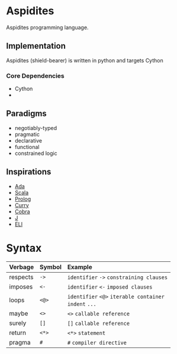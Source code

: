 # Aspidites

Aspidites programming language.

## Implementation

Aspidites (shield-bearer) is written in python and targets Cython

### Core Dependencies

- Cython
- 

## Paradigms

- negotiably-typed
- pragmatic
- declarative
- functional
- constrained logic

## Inspirations

- [Ada](https://www.adacore.com/get-started)
- [Scala](https://www.scala-lang.org/)
- [Prolog](https://www.swi-prolog.org/features.html)
- [Curry](https://curry.pages.ps.informatik.uni-kiel.de/curry-lang.org/)
- [Cobra](http://cobra-language.com/)
- [J](https://www.jsoftware.com/#/README)
- [ELI](https://fastarray.appspot.com/index.html)

# Syntax

| Verbage  | Symbol | Example                                               |
|:---------|:-------|:------------------------------------------------------|
| respects | `->`     | `identifier` `->` `constraining clauses`                    |
| imposes  | `<-`     | `identifier` `<-` `imposed clauses`                         |
| loops    | `<@> `   | `identifier` `<@>` `iterable container`<br>`indent` `...` |
| maybe    | `<>`     | `<>` `callable reference`                                  |
| surely   | `[]`     | `[]` `callable reference`                                  |
| return   | `<*>`    | `<*>` `statement `                                        |
| pragma   |  `#`     | `#` `compiler directive`

